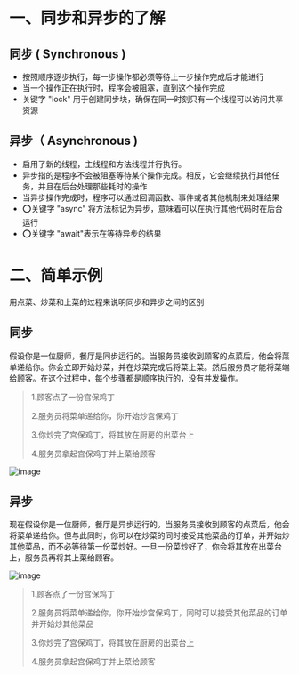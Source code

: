 # 一、同步和异步的了解
## 同步 ( Synchronous )
- 按照顺序逐步执行，每一步操作都必须等待上一步操作完成后才能进行
- 当一个操作正在执行时，程序会被阻塞，直到这个操作完成
- 关键字 "lock" 用于创建同步块，确保在同一时刻只有一个线程可以访问共享资源
  
## 异步（ Asynchronous )
- 启用了新的线程，主线程和方法线程并行执行。
- 异步指的是程序不会被阻塞等待某个操作完成。相反，它会继续执行其他任务，并且在后台处理那些耗时的操作
- 当异步操作完成时，程序可以通过回调函数、事件或者其他机制来处理结果
- ⭕️关键字 "async" 将方法标记为异步，意味着可以在执行其他代码时在后台运行
- ⭕️关键字 "await"表示在等待异步的结果

# 二、简单示例
用点菜、炒菜和上菜的过程来说明同步和异步之间的区别
## 同步
假设你是一位厨师，餐厅是同步运行的。当服务员接收到顾客的点菜后，他会将菜单递给你。你会立即开始炒菜，并在炒菜完成后将菜上菜。然后服务员才能将菜端给顾客。在这个过程中，每个步骤都是顺序执行的，没有并发操作。   
> 1.顾客点了一份宫保鸡丁
> 
> 2.服务员将菜单递给你，你开始炒宫保鸡丁
> 
> 3.你炒完了宫保鸡丁，将其放在厨房的出菜台上
> 
> 4.服务员拿起宫保鸡丁并上菜给顾客

![image](https://github.com/vlvvh/C-sharp-learn/assets/160467935/9a3d4e3c-3224-401b-b814-4167314de3c3)

## 异步
现在假设你是一位厨师，餐厅是异步运行的。当服务员接收到顾客的点菜后，他会将菜单递给你。但与此同时，你可以在炒菜的同时接受其他菜品的订单，并开始炒其他菜品，而不必等待第一份菜炒好。一旦一份菜炒好了，你会将其放在出菜台上，服务员再将其上菜给顾客。   

![image](https://github.com/vlvvh/C-sharp-learn/assets/160467935/77d4c8a4-fd17-4a07-950a-b656c90d5c31)
> 1.顾客点了一份宫保鸡丁
> 
> 2.服务员将菜单递给你，你开始炒宫保鸡丁，同时可以接受其他菜品的订单并开始炒其他菜品
> 
> 3.你炒完了宫保鸡丁，将其放在厨房的出菜台上
> 
> 4.服务员拿起宫保鸡丁并上菜给顾客
>

